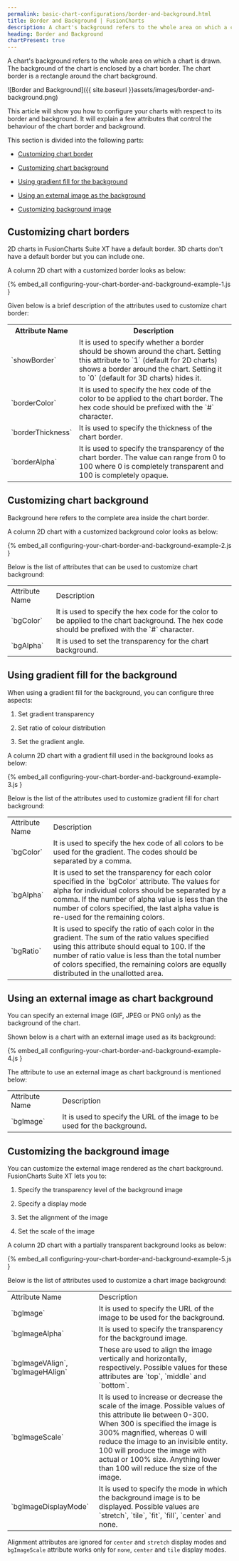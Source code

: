 ```yaml
---
permalink: basic-chart-configurations/border-and-background.html
title: Border and Background | FusionCharts
description: A chart's background refers to the whole area on which a chart is drawn. The background of the chart is enclosed by a chart border.
heading: Border and Background
chartPresent: true
---
```


A chart's background refers to the whole area on which a chart is drawn. The background of the chart is enclosed by a chart border. The chart border is a rectangle around the chart background.

![Border and Background]({{ site.baseurl }}assets/images/border-and-background.png)

This article will show you how to configure your charts with respect to its border and background. It will explain a few attributes that control the behaviour of the chart border and background.

This section is divided into the following parts:

* <a href="{{ site.baseurl }}basic-chart-configurations/border-and-background.html#customizing-chart-borders">Customizing chart border</a>

* <a href="{{ site.baseurl }}basic-chart-configurations/border-and-background.html#customizing-chart-background">Customizing chart background</a>

* <a href="{{ site.baseurl }}basic-chart-configurations/border-and-background.html#using-gradient-fill-for-the-background">Using gradient fill for the background</a>

* <a href="{{ site.baseurl }}basic-chart-configurations/border-and-background.html#using-an-external-image-as-chart-background">Using an external image as the background</a>

* <a href="{{ site.baseurl }}basic-chart-configurations/border-and-background.html#customizing-the-background-image">Customizing background image</a>

## Customizing chart borders

2D charts in FusionCharts Suite XT have a default border. 3D charts don't have a default border but you can include one.

A column 2D chart with a customized border looks as below:

{% embed_all configuring-your-chart-border-and-background-example-1.js }

Given below is a brief description of the attributes used to customize chart border:

<table>
  <tr>
    <th>Attribute Name</th>
    <th>Description</th>
  </tr>
  <tr>
    <td>`showBorder`</td>
    <td>It is used to specify whether a border should be shown around the chart. Setting this attribute to `1` (default for 2D charts) shows a border around the chart. Setting it to `0` (default for 3D charts) hides it.</td>
  </tr>
  <tr>
    <td>`borderColor`</td>
    <td>It is used to specify the hex code of the color to be applied to the chart border. The hex code should be prefixed with the `#` character.</td>
  </tr>
  <tr>
    <td>`borderThickness`</td>
    <td>It is used to specify the thickness of the chart border.</td>
  </tr>
  <tr>
    <td>`borderAlpha`</td>
    <td>It is used to specify the transparency of the chart border. The value can range from 0 to 100 where 0 is completely transparent and 100 is completely opaque.</td>
  </tr>
</table>


## Customizing chart background

Background here refers to the complete area inside the chart border.

A column 2D chart with a customized background color looks as below:

{% embed_all configuring-your-chart-border-and-background-example-2.js }

Below is the list of attributes that can be used to customize chart background:

<table>
  <tr>
    <td>Attribute Name</td>
    <td>Description</td>
  </tr>
  <tr>
    <td>`bgColor`</td>
    <td>It is used to specify the hex code for the color to be applied to the chart background. The hex code should be prefixed with the `#` character.</td>
  </tr>
  <tr>
    <td>`bgAlpha`</td>
    <td>It is used to set the transparency for the chart background.</td>
  </tr>
</table>






## Using gradient fill for the background

When using a gradient fill for the background, you can configure three aspects:

1. Set gradient transparency

2. Set ratio of colour distribution

3. Set the gradient angle.

A column 2D chart with a gradient fill used in the background looks as below:

{% embed_all configuring-your-chart-border-and-background-example-3.js }

Below is the list of the attributes used to customize gradient fill for chart background:

<table>
  <tr>
    <td>Attribute Name</td>
    <td>Description</td>
  </tr>
  <tr>
    <td>`bgColor`</td>
    <td>It is used to specify the hex code of all colors to be used for the gradient. The codes should be separated by a comma.</td>
  </tr>
  <tr>
    <td>`bgAlpha`</td>
    <td>It is used to set the transparency for each color specified in the `bgColor` attribute. The values for alpha for individual colors should be separated by a comma. If the number of alpha value is less than the number of colors specified, the last alpha value is re-used for the remaining colors.</td>
  </tr>
  <tr>
    <td>`bgRatio`</td>
    <td>It is used to specify the ratio of each color in the gradient. The sum of the ratio values specified using this attribute should equal to 100. If the number of ratio value is less than the total number of colors specified, the remaining colors are equally distributed in the unallotted area.</td>
  </tr>
</table>






## Using an external image as chart background

You can specify an external image (GIF, JPEG or PNG only) as the background of the chart.

Shown below is a chart with an external image used as its background:

{% embed_all configuring-your-chart-border-and-background-example-4.js }

The attribute to use an external image as chart background is mentioned below:

<table>
  <tr>
    <td>Attribute Name</td>
    <td>Description</td>
  </tr>
  <tr>
    <td>`bgImage`</td>
    <td>It is used to specify the URL of the image to be used for the background. </td>
  </tr>
</table>






## Customizing the background image

You can customize the external image rendered as the chart background. FusionCharts Suite XT lets you to:

1. Specify the transparency level of the background image

2. Specify a display mode

3. Set the alignment of the image

4. Set the scale of the image

A column 2D chart with a partially transparent background looks as below:

{% embed_all configuring-your-chart-border-and-background-example-5.js }

Below is the list of attributes used to customize a chart image background:

<table>
  <tr>
    <td>Attribute Name</td>
    <td>Description</td>
  </tr>
  <tr>
    <td>`bgImage`</td>
    <td>It is used to specify the URL of the image to be used for the background. </td>
  </tr>
  <tr>
    <td>`bgImageAlpha`</td>
    <td>It is used to specify the transparency for the background image.</td>
  </tr>
  <tr>
    <td>`bgImageVAlign`, `bgImageHAlign`</td>
    <td>These are used to align the image vertically and horizontally, respectively. Possible values for these attributes are `top`, `middle` and `bottom`.</td>
  </tr>
  <tr>
    <td>`bgImageScale`</td>
    <td>It is used to increase or decrease the scale of the image. Possible values of this attribute lie between 0-300. When 300 is specified the image is 300% magnified, whereas 0 will reduce the image to an invisible entity. 100 will produce the image with actual or 100% size. Anything lower than 100 will reduce the size of the image.</td>
  </tr>
  <tr>
    <td>`bgImageDisplayMode`</td>
    <td>It is used to specify the mode in which the background image is to be displayed. Possible values are `stretch`, `tile`, `fit`, `fill`, `center` and none.</td>
  </tr>
</table>


Alignment attributes are ignored for `center` and `stretch` display modes and `bgImageScale` attribute works only for `none`, `center` and `tile` display modes.





